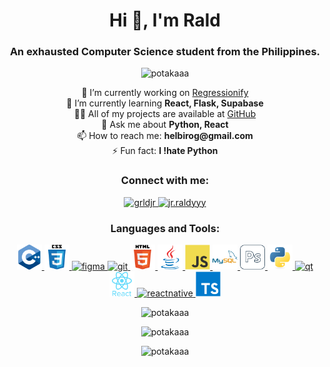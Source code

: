 <h1 align="center">Hi 👋, I'm Rald</h1>
<h3 align="center">An exhausted Computer Science student from the Philippines.</h3>

<p align="center"> 
  <img src="https://komarev.com/ghpvc/?username=potakaaa&label=Profile%20views&color=0e75b6&style=flat" alt="potakaaa" />
</p>

<p align="center">
  🔭 I’m currently working on <a href="https://github.com/potakaaa/regressionify">Regressionify</a><br>
  🌱 I’m currently learning <strong>React, Flask, Supabase</strong><br>
  👨‍💻 All of my projects are available at <a href="https://github.com/potakaaa">GitHub</a><br>
  💬 Ask me about <strong>Python, React</strong><br>
  📫 How to reach me: <strong>helbirog@gmail.com</strong><br>
  ⚡ Fun fact: <strong>I !hate Python</strong>
</p>

<h3 align="center">Connect with me:</h3>
<p align="center">
  <a href="https://fb.com/grldjr" target="blank">
    <img src="https://raw.githubusercontent.com/rahuldkjain/github-profile-readme-generator/master/src/images/icons/Social/facebook.svg" alt="grldjr" height="30" width="40" />
  </a>
  <a href="https://instagram.com/jr.raldyyy" target="blank">
    <img src="https://raw.githubusercontent.com/rahuldkjain/github-profile-readme-generator/master/src/images/icons/Social/instagram.svg" alt="jr.raldyyy" height="30" width="40" />
  </a>
</p>

<h3 align="center">Languages and Tools:</h3>
<p align="center"> 
  <a href="https://www.w3schools.com/cpp/" target="_blank" rel="noreferrer"> 
    <img src="https://raw.githubusercontent.com/devicons/devicon/master/icons/cplusplus/cplusplus-original.svg" alt="cplusplus" width="40" height="40"/> 
  </a> 
  <a href="https://www.w3schools.com/css/" target="_blank" rel="noreferrer"> 
    <img src="https://raw.githubusercontent.com/devicons/devicon/master/icons/css3/css3-original-wordmark.svg" alt="css3" width="40" height="40"/> 
  </a> 
  <a href="https://www.figma.com/" target="_blank" rel="noreferrer"> 
    <img src="https://www.vectorlogo.zone/logos/figma/figma-icon.svg" alt="figma" width="40" height="40"/> 
  </a> 
  <a href="https://git-scm.com/" target="_blank" rel="noreferrer"> 
    <img src="https://www.vectorlogo.zone/logos/git-scm/git-scm-icon.svg" alt="git" width="40" height="40"/> 
  </a> 
  <a href="https://www.w3.org/html/" target="_blank" rel="noreferrer"> 
    <img src="https://raw.githubusercontent.com/devicons/devicon/master/icons/html5/html5-original-wordmark.svg" alt="html5" width="40" height="40"/> 
  </a> 
  <a href="https://www.java.com" target="_blank" rel="noreferrer"> 
    <img src="https://raw.githubusercontent.com/devicons/devicon/master/icons/java/java-original.svg" alt="java" width="40" height="40"/> 
  </a> 
  <a href="https://developer.mozilla.org/en-US/docs/Web/JavaScript" target="_blank" rel="noreferrer"> 
    <img src="https://raw.githubusercontent.com/devicons/devicon/master/icons/javascript/javascript-original.svg" alt="javascript" width="40" height="40"/> 
  </a> 
  <a href="https://www.mysql.com/" target="_blank" rel="noreferrer"> 
    <img src="https://raw.githubusercontent.com/devicons/devicon/master/icons/mysql/mysql-original-wordmark.svg" alt="mysql" width="40" height="40"/> 
  </a> 
  <a href="https://www.photoshop.com/en" target="_blank" rel="noreferrer"> 
    <img src="https://raw.githubusercontent.com/devicons/devicon/master/icons/photoshop/photoshop-line.svg" alt="photoshop" width="40" height="40"/> 
  </a> 
  <a href="https://www.python.org" target="_blank" rel="noreferrer"> 
    <img src="https://raw.githubusercontent.com/devicons/devicon/master/icons/python/python-original.svg" alt="python" width="40" height="40"/> 
  </a> 
  <a href="https://www.qt.io/" target="_blank" rel="noreferrer"> 
    <img src="https://upload.wikimedia.org/wikipedia/commons/0/0b/Qt_logo_2016.svg" alt="qt" width="40" height="40"/> 
  </a> 
  <a href="https://reactjs.org/" target="_blank" rel="noreferrer"> 
    <img src="https://raw.githubusercontent.com/devicons/devicon/master/icons/react/react-original-wordmark.svg" alt="react" width="40" height="40"/> 
  </a> 
  <a href="https://reactnative.dev/" target="_blank" rel="noreferrer"> 
    <img src="https://reactnative.dev/img/header_logo.svg" alt="reactnative" width="40" height="40"/> 
  </a> 
  <a href="https://www.typescriptlang.org/" target="_blank" rel="noreferrer"> 
    <img src="https://raw.githubusercontent.com/devicons/devicon/master/icons/typescript/typescript-original.svg" alt="typescript" width="40" height="40"/> 
  </a> 
</p>

<p align="center">
  <img src="https://github-readme-stats.vercel.app/api/top-langs?username=potakaaa&show_icons=true&locale=en&layout=compact" alt="potakaaa" />
</p>

<p align="center">
  <img src="https://github-readme-stats.vercel.app/api?username=potakaaa&show_icons=true&locale=en" alt="potakaaa" />
</p>

<p align="center">
  <img src="https://github-readme-streak-stats.herokuapp.com/?user=potakaaa" alt="potakaaa" />
</p>
